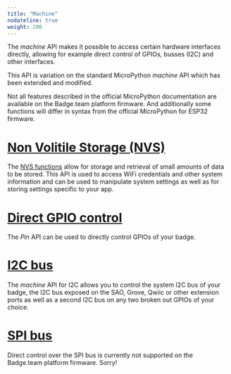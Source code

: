 ```yaml
---
title: "Machine"
nodateline: true
weight: 200
---
```


The *machine* API makes it possible to access certain hardware interfaces directly, allowing for example direct control of GPIOs, busses (I2C) and other interfaces.

This API is variation on the standard MicroPython *machine* API which has been extended and modified.

Not all features described in the official MicroPython documentation are available on the Badge.team platform firmware. And additionally some functions will differ in syntax from the official MicroPython for ESP32 firmware.

# [<i class="fa fa-hdd" aria-hidden="true"></i> Non Volitile Storage (NVS)](nvs)

The [NVS functions](nvs) allow for storage and retrieval of small amounts of data to be stored. This API is used to access WiFi credentials and other system information and can be used to manipulate system settings as well as for storing settings specific to your app.

# [<i class="fa fa-microchip" aria-hidden="true"></i> Direct GPIO control](pin)

The *Pin* API can be used to directly control GPIOs of your badge.

# [<i class="fa fa-plug" aria-hidden="true"></i> I2C bus](i2c)
The *machine* API for I2C allows you to control the system I2C bus of your badge, the I2C bus exposed on the SAO, Grove, Qwiic or other extension ports as well as a second I2C bus on any two broken out GPIOs of your choice.

# [<i class="fa fa-plug" aria-hidden="true"></i> SPI bus](#)
Direct control over the SPI bus is currently not supported on the Badge.team platform firmware. Sorry!

